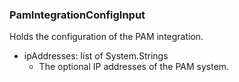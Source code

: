 ### PamIntegrationConfigInput
Holds the configuration of the PAM integration.

- ipAddresses: list of System.Strings
  - The optional IP addresses of the PAM system.
